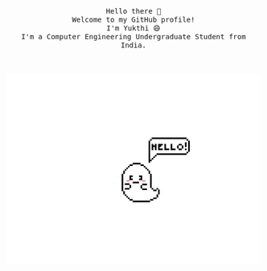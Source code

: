 <p align="center">
  <br>
   <br>
       <samp>Hello there 👋<br>Welcome to my GitHub profile!<br>I'm Yukthi 😄<br>
         I'm a Computer Engineering Undergraduate Student from India.<br></samp>
  <br>
  <br>
  <br>
  <img src="https://github.com/x0Yukthi/x0Yukthi/blob/master/preview.gif" width = "550" />
 </p>     
